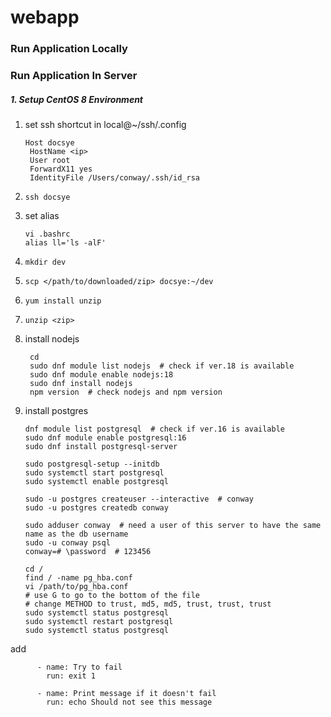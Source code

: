 # webapp

### Run Application Locally

### Run Application In Server

##### 1. Setup CentOS 8 Environment

1. set ssh shortcut in local@~/ssh/.config
   ```
   Host docsye
    HostName <ip>
    User root
    ForwardX11 yes
    IdentityFile /Users/conway/.ssh/id_rsa
   ```
2. `ssh docsye`
3. set alias
   ```
   vi .bashrc
   alias ll='ls -alF'
   ```
4. `mkdir dev`
5. `scp </path/to/downloaded/zip> docsye:~/dev`
6. `yum install unzip`
7. `unzip <zip>`
8. install nodejs
   ```
    cd
    sudo dnf module list nodejs  # check if ver.18 is available
    sudo dnf module enable nodejs:18
    sudo dnf install nodejs
    npm version  # check nodejs and npm version
   ```
9. install postgres

   ```
   dnf module list postgresql  # check if ver.16 is available
   sudo dnf module enable postgresql:16
   sudo dnf install postgresql-server

   sudo postgresql-setup --initdb
   sudo systemctl start postgresql
   sudo systemctl enable postgresql

   sudo -u postgres createuser --interactive  # conway
   sudo -u postgres createdb conway

   sudo adduser conway  # need a user of this server to have the same name as the db username
   sudo -u conway psql
   conway=# \password  # 123456

   cd /
   find / -name pg_hba.conf
   vi /path/to/pg_hba.conf
   # use G to go to the bottom of the file
   # change METHOD to trust, md5, md5, trust, trust, trust
   sudo systemctl status postgresql
   sudo systemctl restart postgresql
   sudo systemctl status postgresql
   ```

add

```
      - name: Try to fail
        run: exit 1

      - name: Print message if it doesn't fail
        run: echo Should not see this message
```
